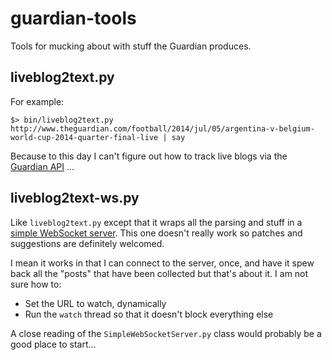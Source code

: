 # guardian-tools

Tools for mucking about with stuff the Guardian produces.

## liveblog2text.py

For example:

	$> bin/liveblog2text.py http://www.theguardian.com/football/2014/jul/05/argentina-v-belgium-world-cup-2014-quarter-final-live | say

Because to this day I can't figure out how to track live blogs via the [Guardian API](http://www.theguardian.com/open-platform) ...

## liveblog2text-ws.py

Like `liveblog2text.py` except that it wraps all the parsing and stuff in a [simple WebSocket server](https://github.com/opiate/SimpleWebSocketServer). This one doesn't really work so patches and suggestions are definitely welcomed.

I mean it works in that I can connect to the server, once, and have it spew back all the "posts" that have been collected but that's about it. I am not sure how to:

* Set the URL to watch, dynamically
* Run the `watch` thread so that it doesn't block everything else

A close reading of the `SimpleWebSocketServer.py` class would probably be a good place to start...
